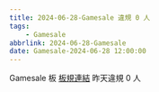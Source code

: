 ```yaml
---
title: 2024-06-28-Gamesale 違規 0 人
tags:
    - Gamesale
abbrlink: 2024-06-28-Gamesale
date: Gamesale-2024-06-28 12:00:00
---
```

Gamesale 板 [板規連結](https://www.ptt.cc/bbs/Gossiping/M.1637425085.A.07D.html)
昨天違規 0 人
